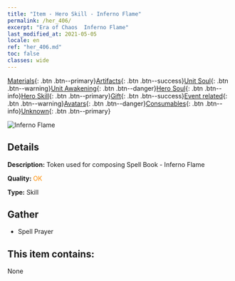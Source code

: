 ```yaml
---
title: "Item - Hero Skill - Inferno Flame"
permalink: /her_406/
excerpt: "Era of Chaos  Inferno Flame"
last_modified_at: 2021-05-05
locale: en
ref: "her_406.md"
toc: false
classes: wide
---
```

 [Materials](/Items/){: .btn .btn--primary}[Artifacts](/Items/Artifacts/){: .btn .btn--success}[Unit Soul](/Items/UnitSoul/){: .btn .btn--warning}[Unit Awakening](/Items/UnitAwakening/){: .btn .btn--danger}[Hero Soul](/Items/HeroSoul/){: .btn .btn--info}[Hero Skill](/Items/HeroSkill/){: .btn .btn--primary}[Gift](/Items/Gift/){: .btn .btn--success}[Event related](/Items/Events/){: .btn .btn--warning}[Avatars](/Items/Avatars/){: .btn .btn--danger}[Consumables](/Items/Consumables/){: .btn .btn--info}[Unknown](/Items/Unknown/){: .btn .btn--primary}

 ![Inferno Flame](/images/t/ps_diyulieyan.png)

## Details
 **Description:** Token used for composing Spell Book - Inferno Flame

 **Quality:** <span style="color: #FF8C00">OK</span>

 **Type:** Skill

## Gather

*    Spell Prayer 

## This item contains:

  None

